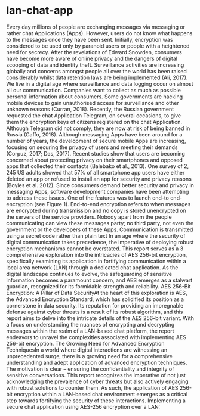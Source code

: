 
# lan-chat-app

Every day millions of people are exchanging messages via messaging or rather chat
Applications (Apps). However, users do not know what happens to the messages once they
have been sent. Initially, encryption was considered to be used only by paranoid users or
people with a heightened need for secrecy. After the revelations of Edward Snowden,
consumers have become more aware of online privacy and the dangers of digital scooping of
data and identity theft. Surveillance activities are increasing globally and concerns amongst
people all over the world has been raised considerably whilst data retention laws are being
implemented (Ali, 2017). We live in a digital age where surveillance and data logging occur
on almost all our communication. Companies want to collect as much as possible personal
information about consumers. Some governments are hacking mobile devices to gain
unauthorised access for surveillance and other unknown reasons (Curran, 2018). Recently, the
Russian government requested the chat Application Telegram, on several occasions, to give
them the encryption keys of citizens registered on the chat Application. Although Telegram
did not comply, they are now at risk of being banned in Russia (Caffo, 2018). Although
messaging Apps have been around for a number of years, the development of secure mobile
Apps are increasing, focusing on securing the privacy of users and meeting their demands
(Corpuz, 2017; Das, 2017). Recent studies show that users are becoming concerned about
protecting privacy on their smartphones and opposed apps that collected their contacts
(Balebako et al., 2013). One survey of 2, 245 US adults showed that 57% of all smartphone
app users have either deleted an app or refused to install an app for security and privacy reasons
(Boyles et al. 2012).
Since consumers demand better security and privacy in messaging Apps, software
development companies have been attempting to address these issues. One of the features was
to launch end-to end-encryption (see Figure 1). End-to-end encryption refers to when
messages are encrypted during transmission and no copy is stored unencrypted on the servers
of the service providers. Nobody apart from the people communicating can view these
messages party; no third party, not even the government or the developers of these Apps.
Communication is transmitted using a secret code rather than plain text
In an age where the security of digital communication takes precedence, the imperative of
deploying robust encryption mechanisms cannot be overstated. This report serves as a
3
comprehensive exploration into the intricacies of AES 256-bit encryption, specifically
examining its application in fortifying communication within a local area network (LAN)
through a dedicated chat application. As the digital landscape continues to evolve, the
safeguarding of sensitive information becomes a paramount concern, and AES emerges as a
stalwart guardian, recognized for its formidable strength and reliability.
AES 256-Bit Encryption: A Pillar of Data SecurityAt the heart of this exploration is AES, the Advanced Encryption Standard, which has solidified
its position as a cornerstone in data security. Its reputation for providing an impregnable
defense against cyber threats is a result of its robust algorithm, and this report aims to delve
into the intricate details of the AES 256-bit variant. With a focus on understanding the nuances
of encrypting and decrypting messages within the realm of a LAN-based chat platform, the
report endeavors to unravel the complexities associated with implementing AES 256-bit
encryption.
The Growing Need for Advanced Encryption TechniquesIn a world where digital interactions are witnessing an unprecedented surge, there is a growing
need for a comprehensive understanding and adept application of advanced encryption
techniques. The motivation is clear – ensuring the confidentiality and integrity of sensitive
conversations. This report recognizes the imperative of not just acknowledging the prevalence
of cyber threats but also actively engaging with robust solutions to counter them. As such, the
application of AES 256-bit encryption within a LAN-based chat environment emerges as a
critical step towards fortifying the security of these interactions.
Implementing a secure chat application using AES-256 encryption over a LAN:
